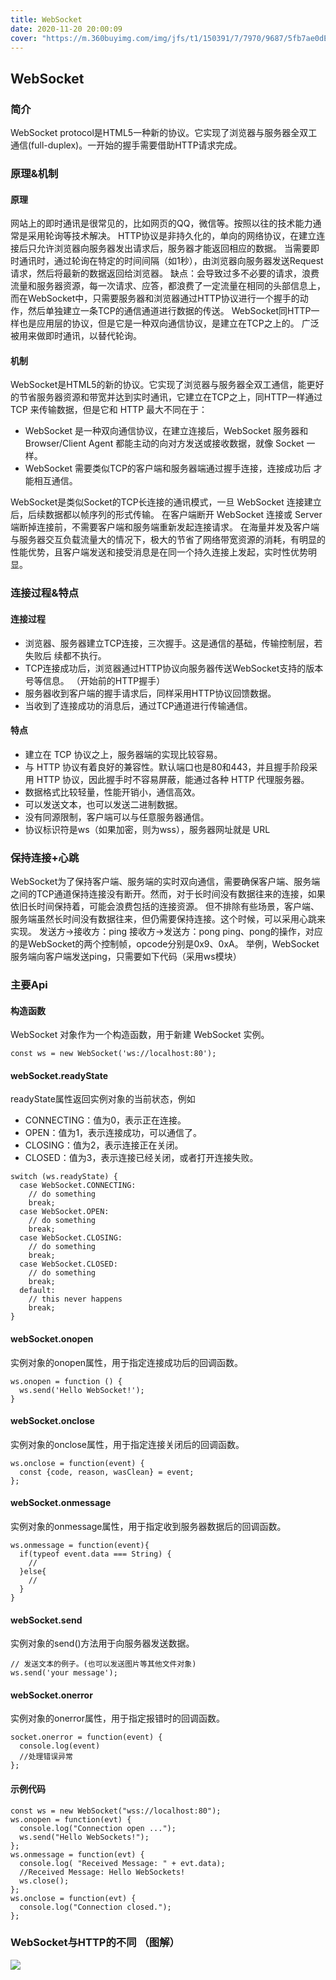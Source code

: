 ```yaml
---
title: WebSocket
date: 2020-11-20 20:00:09
cover: "https://m.360buyimg.com/img/jfs/t1/150391/7/7970/9687/5fb7ae0dEe8c94509/0363e802babbf257.png"
---
```



## WebSocket

### 简介
WebSocket protocol是HTML5一种新的协议。它实现了浏览器与服务器全双工通信(full-duplex)。一开始的握手需要借助HTTP请求完成。

### 原理&机制
#### 原理
网站上的即时通讯是很常见的，比如网页的QQ，微信等。按照以往的技术能力通常是采用轮询等技术解决。
HTTP协议是非持久化的，单向的网络协议，在建立连接后只允许浏览器向服务器发出请求后，服务器才能返回相应的数据。
当需要即时通讯时，通过轮询在特定的时间间隔（如1秒），由浏览器向服务器发送Request请求，然后将最新的数据返回给浏览器。
缺点：会导致过多不必要的请求，浪费流量和服务器资源，每一次请求、应答，都浪费了一定流量在相同的头部信息上，而在WebSocket中，只需要服务器和浏览器通过HTTP协议进行一个握手的动作，然后单独建立一条TCP的通信通道进行数据的传送。
WebSocket同HTTP一样也是应用层的协议，但是它是一种双向通信协议，是建立在TCP之上的。
广泛被用来做即时通讯，以替代轮询。

#### 机制
WebSocket是HTML5的新的协议。它实现了浏览器与服务器全双工通信，能更好的节省服务器资源和带宽并达到实时通讯，它建立在TCP之上，同HTTP一样通过 TCP 来传输数据，但是它和 HTTP 最大不同在于：

- WebSocket 是一种双向通信协议，在建立连接后，WebSocket 服务器和 
Browser/Client Agent 都能主动的向对方发送或接收数据，就像 Socket 一样。
- WebSocket 需要类似TCP的客户端和服务器端通过握手连接，连接成功后
才能相互通信。

WebSocket是类似Socket的TCP长连接的通讯模式，一旦 WebSocket 连接建立后，后续数据都以帧序列的形式传输。
在客户端断开 WebSocket 连接或 Server 端断掉连接前，不需要客户端和服务端重新发起连接请求。
在海量并发及客户端与服务器交互负载流量大的情况下，极大的节省了网络带宽资源的消耗，有明显的性能优势，且客户端发送和接受消息是在同一个持久连接上发起，实时性优势明显。

### 连接过程&特点
#### 连接过程
- 浏览器、服务器建立TCP连接，三次握手。这是通信的基础，传输控制层，若失败后
续都不执行。
- TCP连接成功后，浏览器通过HTTP协议向服务器传送WebSocket支持的版本号等信息。
（开始前的HTTP握手）
- 服务器收到客户端的握手请求后，同样采用HTTP协议回馈数据。
- 当收到了连接成功的消息后，通过TCP通道进行传输通信。
#### 特点
- 建立在 TCP 协议之上，服务器端的实现比较容易。
- 与 HTTP 协议有着良好的兼容性。默认端口也是80和443，并且握手阶段采用 HTTP 
协议，因此握手时不容易屏蔽，能通过各种 HTTP 代理服务器。
- 数据格式比较轻量，性能开销小，通信高效。
- 可以发送文本，也可以发送二进制数据。
- 没有同源限制，客户端可以与任意服务器通信。
- 协议标识符是ws（如果加密，则为wss），服务器网址就是 URL

### 保持连接+心跳
WebSocket为了保持客户端、服务端的实时双向通信，需要确保客户端、服务端之间的TCP通道保持连接没有断开。然而，对于长时间没有数据往来的连接，如果依旧长时间保持着，可能会浪费包括的连接资源。
但不排除有些场景，客户端、服务端虽然长时间没有数据往来，但仍需要保持连接。这个时候，可以采用心跳来实现。
发送方->接收方：ping
接收方->发送方：pong
ping、pong的操作，对应的是WebSocket的两个控制帧，opcode分别是0x9、0xA。
举例，WebSocket服务端向客户端发送ping，只需要如下代码（采用ws模块）

### 主要Api
#### 构造函数
WebSocket 对象作为一个构造函数，用于新建 WebSocket 实例。
```
const ws = new WebSocket('ws://localhost:80');
```

#### webSocket.readyState
readyState属性返回实例对象的当前状态，例如
- CONNECTING：值为0，表示正在连接。
- OPEN：值为1，表示连接成功，可以通信了。
- CLOSING：值为2，表示连接正在关闭。
- CLOSED：值为3，表示连接已经关闭，或者打开连接失败。

```
switch (ws.readyState) {
  case WebSocket.CONNECTING:
    // do something
    break;
  case WebSocket.OPEN:
    // do something
    break;
  case WebSocket.CLOSING:
    // do something
    break;
  case WebSocket.CLOSED:
    // do something
    break;
  default:
    // this never happens
    break;
}
```

#### webSocket.onopen
实例对象的onopen属性，用于指定连接成功后的回调函数。

```
ws.onopen = function () {
  ws.send('Hello WebSocket!');
}
```
#### webSocket.onclose
实例对象的onclose属性，用于指定连接关闭后的回调函数。
```
ws.onclose = function(event) {
  const {code, reason, wasClean} = event;
};
```
#### webSocket.onmessage
实例对象的onmessage属性，用于指定收到服务器数据后的回调函数。
```
ws.onmessage = function(event){
  if(typeof event.data === String) {
    //
  }else{
    //
  }
}
```
#### webSocket.send
实例对象的send()方法用于向服务器发送数据。
```
// 发送文本的例子。(也可以发送图片等其他文件对象)
ws.send('your message');
```
#### webSocket.onerror
实例对象的onerror属性，用于指定报错时的回调函数。
```
socket.onerror = function(event) {
  console.log(event)
  //处理错误异常
};
```

#### 示例代码
```
const ws = new WebSocket("wss://localhost:80");  
ws.onopen = function(evt) {   
  console.log("Connection open ...");   
  ws.send("Hello WebSockets!"); 
};  
ws.onmessage = function(evt) {  
  console.log( "Received Message: " + evt.data);
  //Received Message: Hello WebSockets!
  ws.close(); 
};  
ws.onclose = function(evt) {  
  console.log("Connection closed."); 
}; 
```

### WebSocket与HTTP的不同 （图解）
![](https://m.360buyimg.com/img/jfs/t1/142749/34/13761/207298/5fa93d0dE977b31a4/b2458a2ffda633bb.jpg)



